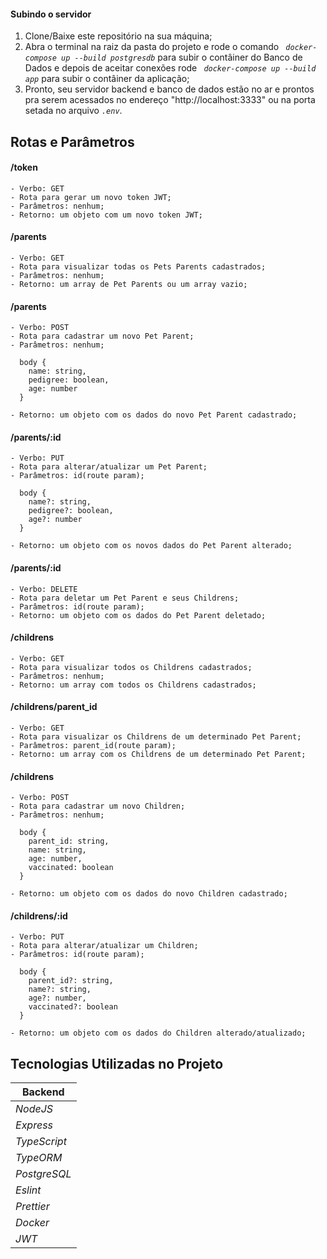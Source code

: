 #### Subindo o servidor
  1. Clone/Baixe este repositório na sua máquina;
  2. Abra o terminal na raiz da pasta do projeto e rode o comando *``` docker-compose up --build postgresdb```*  para subir o contâiner do Banco de Dados e depois de aceitar conexões rode *``` docker-compose up --build app```*  para subir o contâiner da aplicação;
  3. Pronto, seu servidor backend e banco de dados estão no ar e prontos pra serem acessados no endereço "http://localhost:3333" ou na porta setada no arquivo *``` .env ```*.

## Rotas e Parâmetros

#### /token
```
- Verbo: GET
- Rota para gerar um novo token JWT;
- Parâmetros: nenhum;
- Retorno: um objeto com um novo token JWT;
```

#### /parents
```
- Verbo: GET
- Rota para visualizar todas os Pets Parents cadastrados;
- Parâmetros: nenhum;
- Retorno: um array de Pet Parents ou um array vazio;
```

#### /parents
```
- Verbo: POST
- Rota para cadastrar um novo Pet Parent;
- Parâmetros: nenhum;

  body {
    name: string,
    pedigree: boolean,
    age: number
  }

- Retorno: um objeto com os dados do novo Pet Parent cadastrado;
```

#### /parents/:id
```
- Verbo: PUT
- Rota para alterar/atualizar um Pet Parent;
- Parâmetros: id(route param);

  body {
    name?: string,
    pedigree?: boolean,
    age?: number
  }

- Retorno: um objeto com os novos dados do Pet Parent alterado;
```

#### /parents/:id
```
- Verbo: DELETE
- Rota para deletar um Pet Parent e seus Childrens;
- Parâmetros: id(route param);
- Retorno: um objeto com os dados do Pet Parent deletado;
```

#### /childrens
```
- Verbo: GET
- Rota para visualizar todos os Childrens cadastrados;
- Parâmetros: nenhum;
- Retorno: um array com todos os Childrens cadastrados;
```

#### /childrens/parent_id
```
- Verbo: GET
- Rota para visualizar os Childrens de um determinado Pet Parent;
- Parâmetros: parent_id(route param);
- Retorno: um array com os Childrens de um determinado Pet Parent;
```

#### /childrens
```
- Verbo: POST
- Rota para cadastrar um novo Children;
- Parâmetros: nenhum;

  body {
    parent_id: string,
    name: string,
    age: number,
    vaccinated: boolean
  }

- Retorno: um objeto com os dados do novo Children cadastrado;
```

#### /childrens/:id
```
- Verbo: PUT
- Rota para alterar/atualizar um Children;
- Parâmetros: id(route param);

  body {
    parent_id?: string,
    name?: string,
    age?: number,
    vaccinated?: boolean
  }

- Retorno: um objeto com os dados do Children alterado/atualizado;
```

## Tecnologias Utilizadas no Projeto

| **Backend**|
|----------- |
| *NodeJS*   |
| *Express*    |
| *TypeScript* |
| *TypeORM*    |
| *PostgreSQL* |
| *Eslint*     |
| *Prettier*  |
| *Docker*    |
| *JWT*    |
